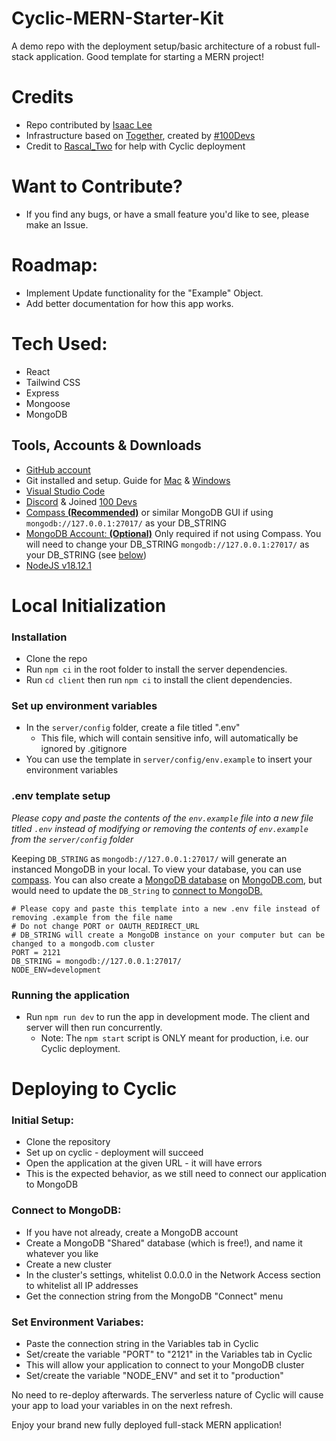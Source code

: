 # Cyclic-MERN-Starter-Kit
A demo repo with the deployment setup/basic architecture of a robust full-stack application. Good template for starting a MERN project!

# Credits
- Repo contributed by <a href="https://github.com/isaaclee12/">Isaac Lee</a>
- Infrastructure based on <a href="https://github.com/Caleb-Cohen/Together">Together</a>, created by <a href="https://leonnoel.com/100devs/">#100Devs</a>
- Credit to <a href="https://github.com/RascalTwo">Rascal_Two</a> for help with Cyclic deployment

# Want to Contribute?
- If you find any bugs, or have a small feature you'd like to see, please make an Issue.

# Roadmap:
- Implement Update functionality for the "Example" Object.
- Add better documentation for how this app works.

# Tech Used:
- React
- Tailwind CSS
- Express
- Mongoose
- MongoDB

## Tools, Accounts & Downloads
- <a href="https://github.com/join" target="_blank">GitHub account</a>
- Git installed and setup. Guide for [Mac](https://www.youtube.com/watch?v=hMEyBtsuAJE) & [Windows](https://www.youtube.com/watch?v=2j7fD92g-gE)
- [Visual Studio Code](https://code.visualstudio.com/)
- [Discord](https://discord.com/) & Joined [100 Devs](https://discord.gg/100devs)
- [Compass **(Recommended)**](https://www.mongodb.com/products/compass) or similar MongoDB GUI if using `mongodb://127.0.0.1:27017/` as your DB_STRING
- [MongoDB Account: **(Optional)**](https://www.mongodb.com/) Only required if not using Compass. You will need to change your DB_STRING `mongodb://127.0.0.1:27017/` as your DB_STRING (see [below](#env-template-setup))
- [NodeJS v18.12.1](https://nodejs.org/download/release/v18.12.1/)
 
# Local Initialization
### Installation
- Clone the repo
- Run ```npm ci``` in the root folder to install the server dependencies.
- Run ```cd client``` then run ```npm ci``` to install the client dependencies.

### Set up environment variables
- In the ```server/config``` folder, create a file titled ".env"
    - This file, which will contain sensitive info, will automatically be ignored by .gitignore
- You can use the template in ```server/config/env.example``` to insert your environment variables

### .env template setup

*Please copy and paste the contents of the ```env.example``` file into a new file titled ```.env``` instead of modifying or removing the contents of ```env.example``` from the `server/config` folder*

Keeping `DB_STRING` as `mongodb://127.0.0.1:27017/` will generate an instanced MongoDB in your local. To view your database, you can use <a href="https://www.mongodb.com/products/compass" target="_blank">compass</a>. You can also create a [MongoDB database](https://www.mongodb.com/basics/create-database#:~:text=In%20MongoDB%20Compass%2C%20you%20create,Click%20%22Create%20Database%22) on [MongoDB.com](https://www.mongodb.com/), but would need to update the `DB_String` to [connect to MongoDB.](https://www.mongodb.com/docs/compass/current/connect/)


```
# Please copy and paste this template into a new .env file instead of removing .example from the file name
# Do not change PORT or OAUTH_REDIRECT_URL
# DB_STRING will create a MongoDB instance on your computer but can be changed to a mongodb.com cluster
PORT = 2121
DB_STRING = mongodb://127.0.0.1:27017/
NODE_ENV=development
```

### Running the application
- Run ```npm run dev``` to run the app in development mode. The client and server will then run concurrently.
    - Note: The ```npm start``` script is ONLY meant for production, i.e. our Cyclic deployment.

# Deploying to Cyclic
### Initial Setup:
- Clone the repository
- Set up on cyclic - deployment will succeed
- Open the application at the given URL - it will have errors
- This is the expected behavior, as we still need to connect our application to MongoDB

### Connect to MongoDB:
- If you have not already, create a MongoDB account
- Create a MongoDB "Shared" database (which is free!), and name it whatever you like
- Create a new cluster
- In the cluster's settings, whitelist 0.0.0.0 in the Network Access section to whitelist all IP addresses
- Get the connection string from the MongoDB "Connect" menu

### Set Environment Variabes:
- Paste the connection string in the Variables tab in Cyclic
- Set/create the variable "PORT" to "2121" in the Variables tab in Cyclic
- This will allow your application to connect to your MongoDB cluster
- Set/create the variable "NODE_ENV" and set it to "production"

No need to re-deploy afterwards. The serverless nature of Cyclic will cause your app to load your variables in on the next refresh.

Enjoy your brand new fully deployed full-stack MERN application! 
